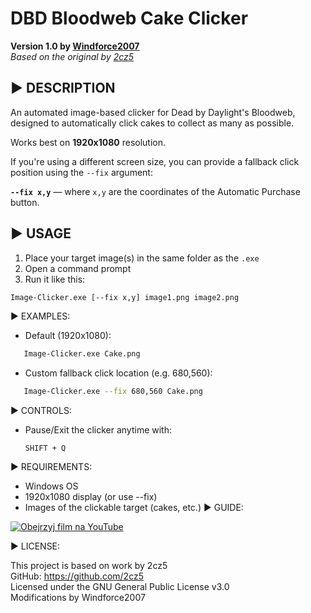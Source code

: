 # DBD Bloodweb Cake Clicker  
**Version 1.0 by [Windforce2007](https://www.twitch.tv/windforce2007)**  
*Based on the original by [2cz5](https://github.com/2cz5)*


## ▶ DESCRIPTION

An automated image-based clicker for Dead by Daylight's Bloodweb,  
designed to automatically click cakes to collect as many as possible.

Works best on **1920x1080** resolution.

If you're using a different screen size, you can provide a fallback click position using the `--fix` argument:

**`--fix x,y`** — where `x,y` are the coordinates of the Automatic Purchase button.

## ▶ USAGE

1. Place your target image(s) in the same folder as the `.exe`
2. Open a command prompt
3. Run it like this:

```bash
Image-Clicker.exe [--fix x,y] image1.png image2.png
```
▶ EXAMPLES:

- Default (1920x1080):
```bash
   Image-Clicker.exe Cake.png
```
- Custom fallback click location (e.g. 680,560):
```bash
   Image-Clicker.exe --fix 680,560 Cake.png
```
▶ CONTROLS:

- Pause/Exit the clicker anytime with:
  
      SHIFT + Q

▶ REQUIREMENTS:

- Windows OS
- 1920x1080 display (or use --fix)
- Images of the clickable target (cakes, etc.)
▶ GUIDE:

[![Obejrzyj film na YouTube](https://img.youtube.com/vi/106xG6qEZEE/0.jpg)](https://www.youtube.com/watch?v=106xG6qEZEE)


▶ LICENSE:

This project is based on work by 2cz5  
GitHub: https://github.com/2cz5  
Licensed under the GNU General Public License v3.0  
Modifications by Windforce2007

